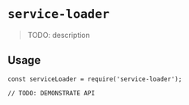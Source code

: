 # `service-loader`

> TODO: description

## Usage

```
const serviceLoader = require('service-loader');

// TODO: DEMONSTRATE API
```
